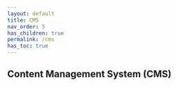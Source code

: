 ```yaml
---
layout: default    
title: CMS
nav_order: 5
has_children: true
permalink: /cms
has_toc: true
---
```


## Content Management System (CMS)